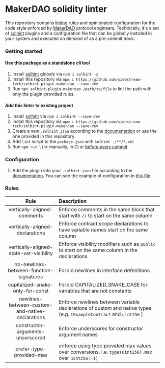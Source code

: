 # MakerDAO solidity linter

This repository contains [linting](https://en.wikipedia.org/wiki/Lint_(software)) rules and opinionated configuration for the code style enforced by [MakerDAO](https://github.com/makerdao) protocol engineers. Technically, it's a set of [solhint](https://github.com/protofire/solhint) plugins and a configuration file that can be globally installed in your system and executed on demand of as a pre-commit hook.

### Getting started

#### Use this package as a standalone cli tool

1. Install [solhint](https://github.com/protofire/solhint) globaly via `npm i solhint -g`
2. Install this repository via `npm i https://github.com/sidestream-tech/solhint-plugin-makerdao --save-dev`
3. Run `npx solhint-plugin-makerdao /path/to/file` to lint the path with only the plugin-provided rules.

#### Add this linter to existing project
1. Install [solhint](https://github.com/protofire/solhint) via `npm i solhint --save-dev`
2. Install this repository via `npm i https://github.com/sidestream-tech/solhint-plugin-makerdao --save-dev`
3. Create a new `.solhint.json` according to the [documentation](https://github.com/protofire/solhint#configuration) or use the one provided in this repository.
4. Add `lint` script to the `package.json` with `solhint ./**/*.sol`
5. Run `npm run lint` manually, in CI or [before every commit](https://www.npmjs.com/package/pre-commit)

### Configuration

1. Add the plugin into your `.solhint.json` file according to the [documentation](https://github.com/protofire/solhint#configuration). You can see the example of configuration in [this file](./.solhint.json)

### Rules

| Rule                                            | Description                                                                                                        |
| :-:                                             | :-                                                                                                                 |
| vertically-aligned-comments                     | Enforce comments in the same block that start with `//` to start on the same column                                |
| vertically-aligned-declarations                 | Enforce contract scope declarations to have variable names start on the same column                                |
| vertically-aligned-state-var-visibility         | Enforce visibility modifiers such as `public` to start on the same column in the declarations                      |
| no-newlines-between-function-signatures         | Forbid newlines in interface defenitions                                                                           |
| capitalized-snake-only-for-const                | Forbid CAPITALIZED_SNAKE_CASE for variables that are not constants                                                 |
| newlines-between-custom-and-native-declarations | Enforce newlines between variable declarations of custom and native types (e.g. `IExampleContract` and `uint256` ) |
| constructor-arguments-unserscored               | Enforce underscores for constructor argument names                                                                 |
| prefer-type-provided-max                        | enforce using type provided max values over conversions. I.e. `type(uint256).max` over `uint256(-1)`               |
